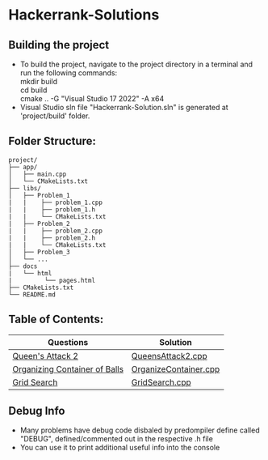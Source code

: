 # Hackerrank-Solutions
## Building the project
 - To build the project, navigate to the project directory in a terminal and run the following commands:  
   mkdir build  
   cd build  
   cmake .. -G "Visual Studio 17 2022" -A x64     
 - Visual Studio sln file "Hackerrank-Solution.sln" is generated at 'project/build' folder.
 
## Folder Structure:
    project/
    ├── app/
    │   ├── main.cpp
    │   └── CMakeLists.txt
    ├── libs/
    │   ├── Problem_1
    |   |    ├── problem_1.cpp
    |   |    ├── problem_1.h
    |   |    └── CMakeLists.txt
    |   ├── Problem_2
    |   |    ├── problem_2.cpp
    |   |    ├── problem_2.h
    |   |    └── CMakeLists.txt
    │   ├── Problem_3
    │   └── ...
    ├── docs
    |   └── html
    |         └── pages.html
    ├── CMakeLists.txt
    └── README.md


## Table of Contents:
| Questions | Solution |
| ---------------| ----------------|
| [Queen's Attack 2](https://www.hackerrank.com/challenges/queens-attack-2/problem) | [QueensAttack2.cpp](https://github.com/akhilesh-rai/Hackerrank-Solutions/tree/main/libs/Algorithms/Implementation/QueensAttack2)   |
| [Organizing Container of Balls](https://www.hackerrank.com/challenges/organizing-containers-of-balls/problem) | [OrganizeContainer.cpp](https://github.com/akhilesh-rai/Hackerrank-Solutions/tree/main/libs/Algorithms/Implementation/OrganizeContainer) |
| [Grid Search](https://www.hackerrank.com/challenges/the-grid-search/problem) | [GridSearch.cpp](https://github.com/akhilesh-rai/Hackerrank-Solutions/tree/main/libs/Algorithms/Implementation/GridSearch) |

## Debug Info
- Many problems have debug code disbaled by predompiler define called "DEBUG", defined/commented out in the respective .h file
- You can use it to print additional useful info into the console
